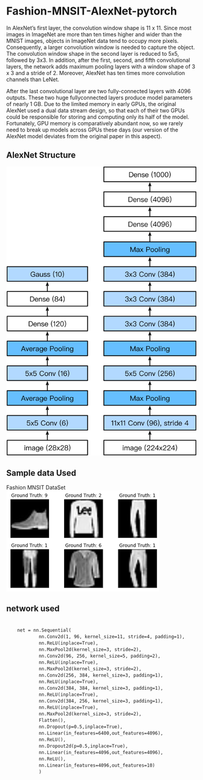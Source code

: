 # Fashion-MNSIT-AlexNet-pytorch
In AlexNet’s first layer, the convolution window shape is 11 x 11. Since most images in ImageNet are more than ten times higher and wider than the MNIST images, objects in ImageNet data tend to occupy more pixels. Consequently, a larger convolution window is needed to capture the object. The convolution window shape in the second layer is reduced to 5x5, followed by 3x3. In addition, after the first, second, and fifth convolutional layers, the network adds maximum pooling layers with a window shape of 3 x 3 and a stride of 2. Moreover, AlexNet has ten times more convolution channels than LeNet.

After the last convolutional layer are two fully-connected layers with 4096 outputs. These two huge fullyconnected layers produce model parameters of nearly 1 GB. Due to the limited memory in early GPUs, the original AlexNet used a dual data stream design, so that each of their two GPUs could be responsible for storing and computing only its half of the model. Fortunately, GPU memory is comparatively abundant now, so we rarely need to break up models across GPUs these days (our version of the AlexNet model deviates from the original paper in this aspect).
## AlexNet Structure
![Alexnet](alexnet.svg)
## Sample data Used 
Fashion MNSIT DataSet
![data](fashion_set_sample.png)
## network used
<code>
	net = nn.Sequential(
            nn.Conv2d(1, 96, kernel_size=11, stride=4, padding=1),
            nn.ReLU(inplace=True),
            nn.MaxPool2d(kernel_size=3, stride=2),
            nn.Conv2d(96, 256, kernel_size=5, padding=2),
            nn.ReLU(inplace=True),
            nn.MaxPool2d(kernel_size=3, stride=2),
            nn.Conv2d(256, 384, kernel_size=3, padding=1),
            nn.ReLU(inplace=True),
            nn.Conv2d(384, 384, kernel_size=3, padding=1),
            nn.ReLU(inplace=True),
            nn.Conv2d(384, 256, kernel_size=3, padding=1),
            nn.ReLU(inplace=True),
            nn.MaxPool2d(kernel_size=3, stride=2),
            Flatten(),
            nn.Dropout(p=0.5,inplace=True),
            nn.Linear(in_features=6400,out_features=4096),
            nn.ReLU(),
            nn.Dropout2d(p=0.5,inplace=True),
            nn.Linear(in_features=4096,out_features=4096),
            nn.ReLU(),
            nn.Linear(in_features=4096,out_features=10)
            )
</code>
